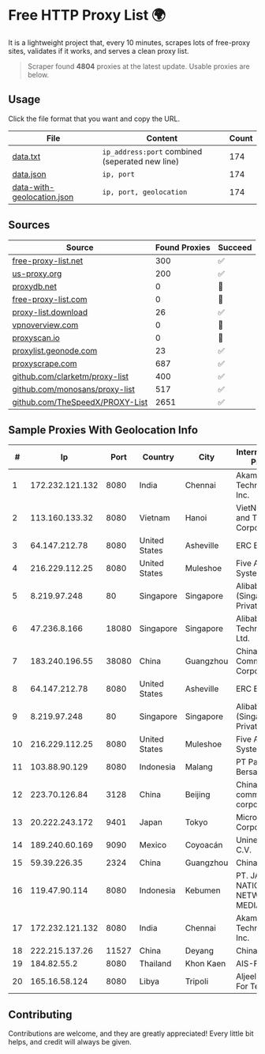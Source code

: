 
# Free HTTP Proxy List 🌍

It is a lightweight project that, every 10 minutes, scrapes lots of free-proxy sites, validates if it works, and serves a clean proxy list.


> Scraper found **4804** proxies at the latest update. Usable proxies are below.

## Usage

Click the file format that you want and copy the URL.


|File|Content|Count|
|----|-------|-----|
|[data.txt](https://raw.githubusercontent.com/themiralay/Proxy-List-World/master/data.txt)|`ip_address:port` combined (seperated new line)|174|
|[data.json](https://raw.githubusercontent.com/themiralay/Proxy-List-World/master/data.json)|`ip, port`|174|
|[data-with-geolocation.json](https://raw.githubusercontent.com/themiralay/Proxy-List-World/master/data-with-geolocation.json)|`ip, port, geolocation`|174|

## Sources

|Source|Found Proxies|Succeed|
|------|-------------|-------|
|[free-proxy-list.net](https://free-proxy-list.net)|300|✅|
|[us-proxy.org](https://www.us-proxy.org)|200|✅|
|[proxydb.net](http://proxydb.net)|0|🚫|
|[free-proxy-list.com](https://free-proxy-list.com/?page=&port=&type%5B%5D=http&type%5B%5D=https&up_time=0&search=Search)|0|🚫|
|[proxy-list.download](https://www.proxy-list.download/HTTP)|26|✅|
|[vpnoverview.com](https://vpnoverview.com/privacy/anonymous-browsing/free-proxy-servers)|0|🚫|
|[proxyscan.io](https://www.proxyscan.io)|0|🚫|
|[proxylist.geonode.com](https://proxylist.geonode.com/api/proxy-list?limit=300&page=1&sort_by=lastChecked&sort_type=desc&protocols=http,https)|23|✅|
|[proxyscrape.com](https://api.proxyscrape.com/v2/?request=displayproxies&protocol=http&timeout=10000&country=all&ssl=all&anonymity=all)|687|✅|
|[github.com/clarketm/proxy-list](https://raw.githubusercontent.com/clarketm/proxy-list/master/proxy-list-raw.txt)|400|✅|
|[github.com/monosans/proxy-list](https://raw.githubusercontent.com/monosans/proxy-list/main/proxies/http.txt)|517|✅|
|[github.com/TheSpeedX/PROXY-List](https://raw.githubusercontent.com/TheSpeedX/PROXY-List/master/http.txt)|2651|✅|


## Sample Proxies With Geolocation Info

|#|Ip|Port|Country|City|Internet Service Provider|
|-|--|----|-------|----|-------------------------|
|1|172.232.121.132|8080|India|Chennai|Akamai Technologies, Inc.|
|2|113.160.133.32|8080|Vietnam|Hanoi|VietNam Post and Telecom Corporation|
|3|64.147.212.78|8080|United States|Asheville|ERC Broadband|
|4|216.229.112.25|8080|United States|Muleshoe|Five Area Systems, LLC|
|5|8.219.97.248|80|Singapore|Singapore|Alibaba Cloud (Singapore) Private Limited|
|6|47.236.8.166|18080|Singapore|Singapore|Alibaba (US) Technology Co., Ltd.|
|7|183.240.196.55|38080|China|Guangzhou|China Mobile Communications Corporation|
|8|64.147.212.78|8080|United States|Asheville|ERC Broadband|
|9|8.219.97.248|80|Singapore|Singapore|Alibaba Cloud (Singapore) Private Limited|
|10|216.229.112.25|8080|United States|Muleshoe|Five Area Systems, LLC|
|11|103.88.90.129|8080|Indonesia|Malang|PT Paket Switch Bersama|
|12|223.70.126.84|3128|China|Beijing|China Mobile communications corporation|
|13|20.222.243.172|9401|Japan|Tokyo|Microsoft Corporation|
|14|189.240.60.169|9090|Mexico|Coyoacán|Uninet S.A. de C.V.|
|15|59.39.226.35|2324|China|Guangzhou|Chinanet|
|16|119.47.90.114|8080|Indonesia|Kebumen|PT. JAWA POS NATIONAL NETWORK MEDIALINK|
|17|172.232.121.132|8080|India|Chennai|Akamai Technologies, Inc.|
|18|222.215.137.26|11527|China|Deyang|Chinanet|
|19|184.82.55.2|8080|Thailand|Khon Kaen|AIS-Fibre|
|20|165.16.58.124|8080|Libya|Tripoli|Aljeel Aljadeed For Technology|



## Contributing

Contributions are welcome, and they are greatly appreciated! Every
little bit helps, and credit will always be given.

